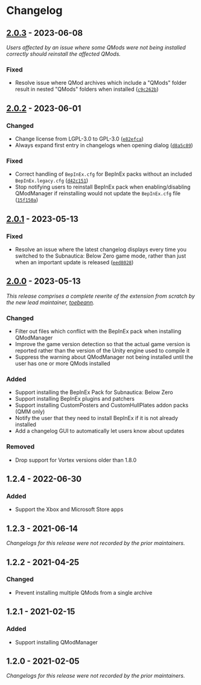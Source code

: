 # Changelog

## [2.0.3] - 2023-06-08

_Users affected by an issue where some QMods were not being installed correctly should reinstall the affected QMods._

### Fixed

- Resolve issue where QMod archives which include a "QMods" folder result in nested "QMods" folders when installed ([`c9c262b`](https://github.com/toebeann/subnautica-below-zero-support/commit/c9c262b))

## [2.0.2] - 2023-06-01

### Changed

- Change license from LGPL-3.0 to GPL-3.0 ([`e82efca`](https://github.com/toebeann/subnautica-below-zero-support/commit/e82efca))
- Always expand first entry in changelogs when opening dialog ([`d8a5c89`](https://github.com/toebeann/subnautica-below-zero-support/commit/d8a5c89))

### Fixed

- Correct handling of `BepInEx.cfg` for BepInEx packs without an included `BepInEx.legacy.cfg` ([`d42c151`](https://github.com/toebeann/subnautica-below-zero-support/commit/d42c151))
- Stop notifying users to reinstall BepInEx pack when enabling/disabling QModManager if reinstalling would not update the `BepInEx.cfg` file ([`15f150a`](https://github.com/toebeann/subnautica-below-zero-support/commit/15f150a))

## [2.0.1] - 2023-05-13

### Fixed

- Resolve an issue where the latest changelog displays every time you switched to the Subnautica: Below Zero game mode, rather than just when an important update is released ([`eed8028`](https://github.com/toebeann/subnautica-below-zero-support/commit/eed8028))

## [2.0.0] - 2023-05-13

_This release comprises a complete rewrite of the extension from scratch by the new lead maintainer, [toebeann]._

### Changed

- Filter out files which conflict with the BepInEx pack when installing QModManager
- Improve the game version detection so that the actual game version is reported rather than the version of the Unity engine used to compile it
- Suppress the warning about QModManager not being installed until the user has one or more QMods installed

### Added

- Support installing the BepInEx Pack for Subnautica: Below Zero
- Support installing BepInEx plugins and patchers
- Support installing CustomPosters and CustomHullPlates addon packs (QMM only)
- Notify the user that they need to install BepInEx if it is not already installed
- Add a changelog GUI to automatically let users know about updates

### Removed

- Drop support for Vortex versions older than 1.8.0

## 1.2.4 - 2022-06-30

### Added

- Support the Xbox and Microsoft Store apps

## 1.2.3 - 2021-06-14

_Changelogs for this release were not recorded by the prior maintainers._

## 1.2.2 - 2021-04-25

### Changed

- Prevent installing multiple QMods from a single archive

## 1.2.1 - 2021-02-15

### Added

- Support installing QModManager

## 1.2.0 - 2021-02-05

_Changelogs for this release were not recorded by the prior maintainers._

[2.0.3]: https://github.com/toebeann/subnautica-below-zero-support/releases/tag/v2.0.3
[2.0.2]: https://github.com/toebeann/subnautica-below-zero-support/releases/tag/v2.0.2
[2.0.1]: https://github.com/toebeann/subnautica-below-zero-support/releases/tag/v2.0.1
[2.0.0]: https://github.com/toebeann/subnautica-below-zero-support/releases/tag/v2.0.0
[toebeann]: https://github.com/toebeann
